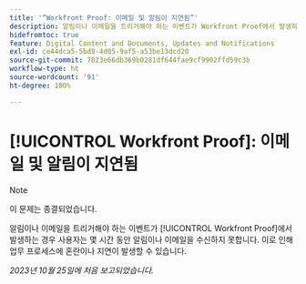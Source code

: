 ```yaml
---
title: '“Workfront Proof: 이메일 및 알림이 지연됨”'
description: 알림이나 이메일을 트리거해야 하는 이벤트가 Workfront Proof에서 발생하는 경우 사용자는 몇 시간 동안 알림이나 이메일을 수신하지 못합니다. 이로 인해 업무 프로세스에 혼란이나 지연이 발생할 수 있습니다.
hidefromtoc: true
feature: Digital Content and Documents, Updates and Notifications
exl-id: ce44dca5-5bd8-4d05-9af5-a53be13dcd20
source-git-commit: 7023e66db369b0281df644fae9cf9902ffd59c3b
workflow-type: ht
source-wordcount: '91'
ht-degree: 100%

---
```


# [!UICONTROL Workfront Proof]: 이메일 및 알림이 지연됨

>[!NOTE]
>
>이 문제는 종결되었습니다.

<!--WF and WFP TOCs-->

알림이나 이메일을 트리거해야 하는 이벤트가 [!UICONTROL Workfront Proof]에서 발생하는 경우 사용자는 몇 시간 동안 알림이나 이메일을 수신하지 못합니다. 이로 인해 업무 프로세스에 혼란이나 지연이 발생할 수 있습니다.

_2023년 10월 25일에 처음 보고되었습니다._
